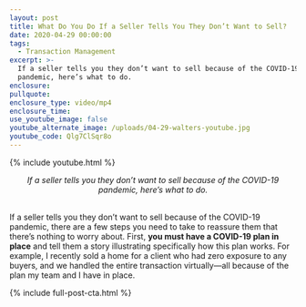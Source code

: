 ```yaml
---
layout: post
title: What Do You Do If a Seller Tells You They Don’t Want to Sell?
date: 2020-04-29 00:00:00
tags:
  - Transaction Management
excerpt: >-
  If a seller tells you they don’t want to sell because of the COVID-19
  pandemic, here’s what to do.
enclosure:
pullquote:
enclosure_type: video/mp4
enclosure_time:
use_youtube_image: false
youtube_alternate_image: /uploads/04-29-walters-youtube.jpg
youtube_code: Qlg7ClSqr8o
---
```


{% include youtube.html %}

<center><em>If a seller tells you they don’t want to sell because of the COVID-19 pandemic, here’s what to do.</em></center>

<br>If a seller tells you they don’t want to sell because of the COVID-19 pandemic, there are a few steps you need to take to reassure them that there’s nothing to worry about. First, **you must have a COVID-19 plan in place** and tell them a story illustrating specifically how this plan works. For example, I recently sold a home for a client who had zero exposure to any buyers, and we handled the entire transaction virtually—all because of the plan my team and I have in place.

{% include full-post-cta.html %}